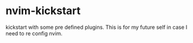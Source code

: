 # nvim-kickstart
kickstart with some pre defined plugins. This is for my future self in case I need to re config nvim.
